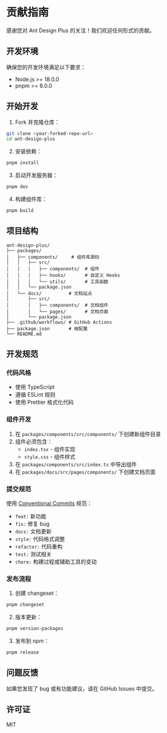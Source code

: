 # 贡献指南

感谢您对 Ant Design Plus 的关注！我们欢迎任何形式的贡献。

## 开发环境

确保您的开发环境满足以下要求：

- Node.js >= 18.0.0
- pnpm >= 8.0.0

## 开始开发

1. Fork 并克隆仓库：

```bash
git clone <your-forked-repo-url>
cd ant-design-plus
```

2. 安装依赖：

```bash
pnpm install
```

3. 启动开发服务器：

```bash
pnpm dev
```

4. 构建组件库：

```bash
pnpm build
```

## 项目结构

```
ant-design-plus/
├── packages/
│   ├── components/     # 组件库源码
│   │   ├── src/
│   │   │   ├── components/  # 组件
│   │   │   ├── hooks/       # 自定义 Hooks
│   │   │   └── utils/       # 工具函数
│   │   └── package.json
│   └── docs/          # 文档站点
│       ├── src/
│       │   ├── components/  # 文档组件
│       │   └── pages/       # 文档页面
│       └── package.json
├── .github/workflows/ # GitHub Actions
├── package.json       # 根配置
└── README.md
```

## 开发规范

### 代码风格

- 使用 TypeScript
- 遵循 ESLint 规则
- 使用 Prettier 格式化代码

### 组件开发

1. 在 `packages/components/src/components/` 下创建新组件目录
2. 组件必须包含：
    - `index.tsx` - 组件实现
    - `style.css` - 组件样式
3. 在 `packages/components/src/index.ts` 中导出组件
4. 在 `packages/docs/src/pages/components/` 下创建文档页面

### 提交规范

使用 [Conventional Commits](https://www.conventionalcommits.org/) 规范：

- `feat:` 新功能
- `fix:` 修复 bug
- `docs:` 文档更新
- `style:` 代码格式调整
- `refactor:` 代码重构
- `test:` 测试相关
- `chore:` 构建过程或辅助工具的变动

### 发布流程

1. 创建 changeset：

```bash
pnpm changeset
```

2. 版本更新：

```bash
pnpm version-packages
```

3. 发布到 npm：

```bash
pnpm release
```

## 问题反馈

如果您发现了 bug 或有功能建议，请在 GitHub Issues 中提交。

## 许可证

MIT
